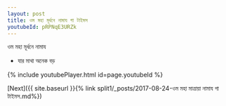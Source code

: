 ```yaml
---
layout: post
title: ওম মহা মূর্ধনে নামায গা টাইমস
youtubeId: pRPNqE3URZk
---
```

 
 
 ওম মহা মূর্ধনে নামায  
 
 -  যার মাথা অনেক বড় 
 
  
 
  
 
 
 
 
 
 


{% include youtubePlayer.html id=page.youtubeId %}
 
[Next]({{ site.baseurl }}{% link  split1/_posts/2017-08-24-ওম মহা মাত্রায়া নামায গা টাইমস.md%})
 
